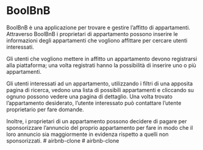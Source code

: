 # BoolBnB

BoolBnB è una applicazione per trovare e gestire l’affitto di appartamenti. Attraverso BoolBnB i proprietari di appartamento possono inserire le informazioni degli appartamenti che vogliono affittare per cercare utenti interessati. 
 
Gli utenti che vogliono mettere in affitto un appartamento devono registrarsi alla piattaforma; una volta registrati hanno la possibilità di inserire uno o più appartamenti. 
 
Gli utenti interessati ad un appartamento, utilizzando i filtri di una apposita pagina di ricerca, vedono una lista di possibili appartamenti e cliccando su ognuno possono vedere una pagina di dettaglio. Una volta trovato l’appartamento desiderato, l’utente interessato può contattare l’utente proprietario per fare domande. 
 
Inoltre, i proprietari di un appartamento possono decidere di pagare per sponsorizzare l’annuncio del proprio appartamento per fare in modo che il loro annuncio sia maggiormente in evidenza rispetto a quelli non sponsorizzati.
#   a i r b n b - c l o n e  
 #   a i r b n b - c l o n e  
 